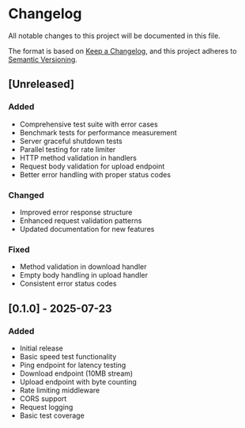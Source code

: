 # Changelog

All notable changes to this project will be documented in this file.

The format is based on [Keep a Changelog](https://keepachangelog.com/en/1.0.0/),
and this project adheres to [Semantic Versioning](https://semver.org/spec/v2.0.0.html).

## [Unreleased]

### Added
- Comprehensive test suite with error cases
- Benchmark tests for performance measurement
- Server graceful shutdown tests
- Parallel testing for rate limiter
- HTTP method validation in handlers
- Request body validation for upload endpoint
- Better error handling with proper status codes

### Changed
- Improved error response structure
- Enhanced request validation patterns
- Updated documentation for new features

### Fixed
- Method validation in download handler
- Empty body handling in upload handler
- Consistent error status codes

## [0.1.0] - 2025-07-23

### Added
- Initial release
- Basic speed test functionality
- Ping endpoint for latency testing
- Download endpoint (10MB stream)
- Upload endpoint with byte counting
- Rate limiting middleware
- CORS support
- Request logging
- Basic test coverage
